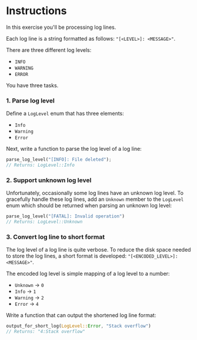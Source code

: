 # Instructions

In this exercise you'll be processing log lines.

Each log line is a string formatted as follows: `"[<LEVEL>]: <MESSAGE>"`.

There are three different log levels:

- `INFO`
- `WARNING`
- `ERROR`

You have three tasks.

### 1. Parse log level

Define a `LogLevel` enum that has three elements:

- `Info`
- `Warning`
- `Error`

Next, write a function to parse the log level of a log line:

```rust
parse_log_level("[INFO]: File deleted");
// Returns: LogLevel::Info
```

### 2. Support unknown log level

Unfortunately, occasionally some log lines have an unknown log level. To gracefully handle these log lines, add an `Unknown` member to the `LogLevel` enum which should be returned when parsing an unknown log level:

```rust
parse_log_level("[FATAL]: Invalid operation")
// Returns: LogLevel::Unknown
```
### 3. Convert log line to short format

The log level of a log line is quite verbose. To reduce the disk space needed to store the log lines, a short format is developed: `"[<ENCODED_LEVEL>]:<MESSAGE>"`.

The encoded log level is simple mapping of a log level to a number:

- `Unknown` -> `0`
- `Info` -> `1`
- `Warning` -> `2`
- `Error` -> `4`

Write a function that can output the shortened log line format:

```rust
output_for_short_log(LogLevel::Error, "Stack overflow")
// Returns: "4:Stack overflow"
```
